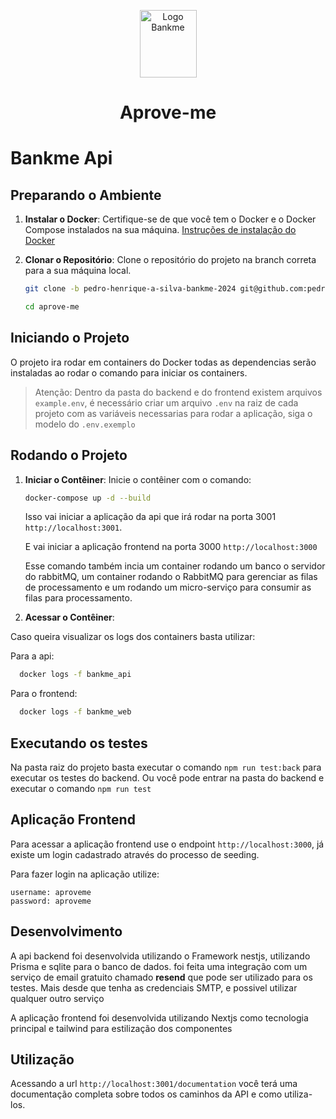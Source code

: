 <p align="center">
  <img src="./assets/logo-bankme.png" alt="Logo Bankme" width="91" height="108">
</p>
<h1 align="center">
  Aprove-me
</h1>


# Bankme Api

## Preparando o Ambiente

1. **Instalar o Docker**: Certifique-se de que você tem o Docker e o Docker Compose instalados na sua máquina. [Instruções de instalação do Docker](https://docs.docker.com/get-docker/)

2. **Clonar o Repositório**: Clone o repositório do projeto na branch correta para a sua máquina local.

    ```bash
    git clone -b pedro-henrique-a-silva-bankme-2024 git@github.com:pedro-henrique-a-silva/aprove-me.git

    cd aprove-me
    ```

## Iniciando o Projeto

O projeto ira rodar em containers do Docker todas as dependencias serão instaladas ao rodar o comando para iniciar os containers.

> Atenção: Dentro da pasta do backend e do frontend existem arquivos `example.env`, é necessário criar um arquivo `.env` na raiz de cada projeto com as variáveis necessarias para rodar a aplicação, siga o modelo do `.env.exemplo`

## Rodando o Projeto


1. **Iniciar o Contêiner**: Inicie o contêiner com o comando:

    ```bash
    docker-compose up -d --build
    ```

    Isso vai iniciar a aplicação da api que irá rodar na porta 3001 `http://localhost:3001`.

    E vai iniciar a aplicação frontend na porta 3000 `http://localhost:3000`

    Esse comando também incia um container rodando um banco o servidor do rabbitMQ, um container rodando o RabbitMQ para gerenciar as filas de processamento e um rodando um micro-serviço para consumir as filas para processamento.

2. **Acessar o Contêiner**:

Caso queira visualizar os logs dos containers basta utilizar:
 
  Para a api:

  ```bash
    docker logs -f bankme_api
  ```

  Para o frontend: 

  ```bash
    docker logs -f bankme_web
  ```

## Executando os testes

Na pasta raiz do projeto basta executar o comando `npm run test:back` para executar os testes do backend. Ou você pode entrar na pasta do backend e executar o comando `npm run test`

## Aplicação Frontend

Para acessar a aplicação frontend use o endpoint `http://localhost:3000`, já existe um login cadastrado através do processo de seeding.

Para fazer login na aplicação utilize: 

```
username: aproveme
password: aproveme
```

## Desenvolvimento

A api backend foi desenvolvida utilizando o Framework nestjs, utilizando Prisma e sqlite para o banco de dados.
foi feita uma integração com um serviço de email gratuito chamado **resend** que pode ser utilizado para os testes.
Mais desde que tenha as credenciais SMTP, e possivel utilizar qualquer outro serviço

A aplicação frontend foi desenvolvida utilizando Nextjs como tecnologia principal e tailwind para estilização dos componentes

## Utilização

Acessando a url `http://localhost:3001/documentation` você terá uma documentação completa sobre todos os caminhos da API e como utiliza-los. 